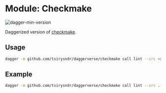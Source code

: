 # Module: Checkmake

![dagger-min-version](https://img.shields.io/badge/dagger%20version-v0.9.3-yellow)

Daggerized version of [checkmake](https://github.com/mrtazz/checkmake).

## Usage

```sh
dagger -m github.com/tsirysndr/daggerverse/checkmake call lint --src <source>
```

## Example

```sh
dagger -m github.com/tsirysndr/daggerverse/checkmake call lint --src .
```
